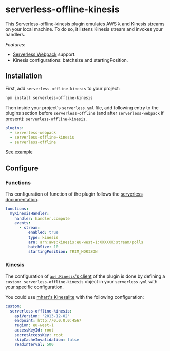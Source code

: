 # serverless-offline-kinesis

This Serverless-offline-kinesis plugin emulates AWS λ and Kinesis streams on your local machine. To do so, it listens Kinesis stream and invokes your handlers.

*Features*:
- [Serverless Webpack](https://github.com/serverless-heaven/serverless-webpack/) support.
- Kinesis configurations: batchsize and startingPosition.

## Installation

First, add `serverless-offline-kinesis` to your project:

```sh
npm install serverless-offline-kinesis
```

Then inside your project's `serverless.yml` file, add following entry to the plugins section before `serverless-offline` (and after `serverless-webpack` if present): `serverless-offline-kinesis`.

```yml
plugins:
  - serverless-webpack
  - serverless-offline-kinesis
  - serverless-offline
```

[See example](../../tests/serverless-plugins-integration/README.md#kinesis)

## Configure

### Functions

Ths configuration of function of the plugin follows the [serverless documentation](https://serverless.com/framework/docs/providers/aws/events/streams/).

```yml
functions:
  myKinesisHandler:
    handler: handler.compute
    events:
      - stream:
          enabled: true
          type: kinesis
          arn: arn:aws:kinesis:eu-west-1:XXXXXX:stream/polls
          batchSize: 10
          startingPosition: TRIM_HORIZON
```

### Kinesis

The configuration of [`aws.Kinesis`'s client](https://docs.aws.amazon.com/AWSJavaScriptSDK/latest/AWS/Kinesis.html#constructor-property) of the plugin is done by defining a `custom: serverless-offline-kinesis` object in your `serverless.yml` with your specific configuration.

You could use [mhart's Kinesalite](https://github.com/mhart/kinesalite) with the following configuration:

```yml
custom:
  serverless-offline-kinesis:
    apiVersion: '2013-12-02'
    endpoint: http://0.0.0.0:4567
    region: eu-west-1
    accessKeyId: root
    secretAccessKey: root
    skipCacheInvalidation: false
    readInterval: 500
```
